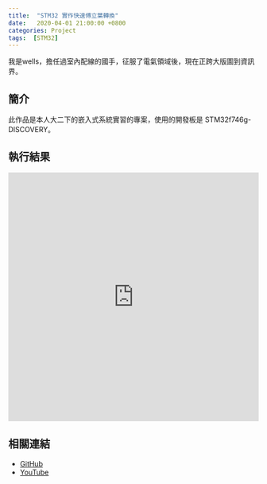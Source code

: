 ```yaml
---
title:  "STM32 實作快速傅立葉轉換"
date:   2020-04-01 21:00:00 +0800
categories: Project
tags:  [STM32]
--- 
```

我是wells，擔任過室內配線的國手，征服了電氣領域後，現在正跨大版圖到資訊界。

## 簡介
此作品是本人大二下的嵌入式系統實習的專案，使用的開發板是 STM32f746g-DISCOVERY。

## 執行結果

<iframe width="100%" height="500" src="https://www.youtube.com/embed/NJCQbo03_Y8" title="YouTube video player" frameborder="0" allow="accelerometer; autoplay; clipboard-write; encrypted-media; gyroscope; picture-in-picture" allowfullscreen></iframe>

## 相關連結
- [GitHub](https://github.com/jhang-jhe-wei/Fast-Fourier-transform-using-microphone-in-STM32f746g-DISCOVERY)
- [YouTube](https://youtu.be/NJCQbo03_Y8)